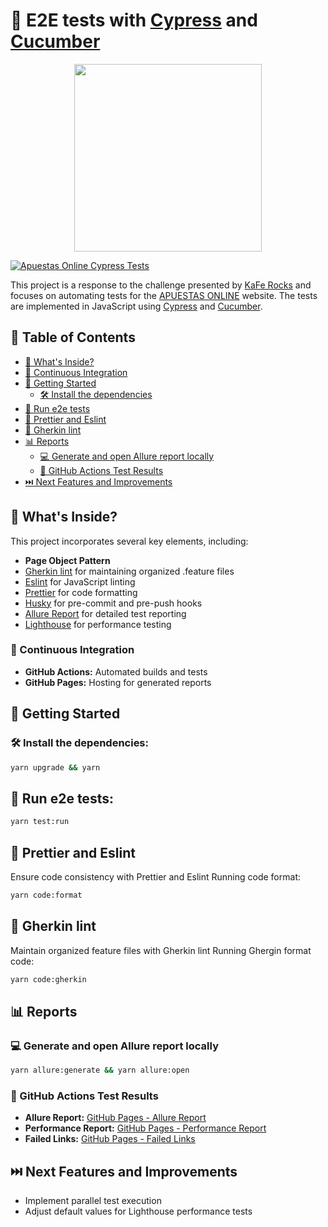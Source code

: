 # 🚀 E2E tests with [Cypress] and [Cucumber]

<p align="center">
  <img src="https://media.giphy.com/media/f6RQunjGphgB1GEVkO/giphy.gif" width="300">
</p>

[![Apuestas Online Cypress Tests](https://github.com/PolianaRufatto/apuestasonline-cypress/actions/workflows/main.yml/badge.svg)](https://github.com/PolianaRufatto/apuestasonline-cypress/actions/workflows/main.yml)

This project is a response to the challenge presented by [KaFe Rocks] and focuses on automating tests for the [APUESTAS ONLINE] website. The tests are implemented in JavaScript using [Cypress] and [Cucumber].

## 📝 Table of Contents
 - [🧐 What's Inside?](#-whats-inside)
  - [🔄 Continuous Integration](#-continuous-integration)
 - [🏁 Getting Started](#-getting-started)
   - [🛠️ Install the dependencies](#️-install-the-dependencies)
 - [🏃 Run e2e tests](#-run-e2e-tests)
 - [💅 Prettier and Eslint](#-prettier-and-eslint)
 - [🥒 Gherkin lint](#-gherkin-lint)
 - [📊 Reports](#-reports)
   - [💻 Generate and open Allure report locally](#-generate-and-open-allure-report-locally)
   - [🚦 GitHub Actions Test Results](#-github-actions-test-results)
 - [⏭️ Next Features and Improvements](#️-next-features-and-improvements)

## 🧐 What's Inside?
This project incorporates several key elements, including:
- **Page Object Pattern**
- [Gherkin lint] for maintaining organized .feature files
- [Eslint] for JavaScript linting
- [Prettier] for code formatting
- [Husky] for pre-commit and pre-push hooks
- [Allure Report] for detailed test reporting
- [Lighthouse] for performance testing

### 🔄 Continuous Integration
- **GitHub Actions:** Automated builds and tests
- **GitHub Pages:** Hosting for generated reports

## 🏁 Getting Started
### 🛠️ Install the dependencies:
```bash
yarn upgrade && yarn
```

## 🏃 Run e2e tests:
```bash
yarn test:run
```

## 💅 Prettier and Eslint
Ensure code consistency with Prettier and Eslint
Running code format:
```bash
yarn code:format
```

## 🥒 Gherkin lint
Maintain organized feature files with Gherkin lint
Running Ghergin format code:
```bash
yarn code:gherkin
```

## 📊 Reports
### 💻 Generate and open Allure report locally
```bash
yarn allure:generate && yarn allure:open
```

### 🚦 GitHub Actions Test Results
- **Allure Report:** [GitHub Pages - Allure Report]
- **Performance Report:** [GitHub Pages - Performance Report]
- **Failed Links:** [GitHub Pages - Failed Links]

## ⏭️ Next Features and Improvements
- Implement parallel test execution
- Adjust default values for Lighthouse performance tests



[//]: # (Links)
[Cypress]: (https://www.cypress.io/)
[Cucumber]: (https://www.cucumber.io/)
[KaFe Rocks]: (https://kafe.rocks/)
[Gherkin lint]: (https://github.com/vsiakka/gherkin-lint)
[Eslint]: (https://eslint.org/)
[Prettier]: (https://prettier.io/)
[Husky]: (https://github.com/typicode/husky)
[Allure Report]: (http://allure.qatools.ru/)
[Lighthouse]: (https://developers.google.com/web/tools/lighthouse)
[APUESTAS ONLINE]: (https://apuestasonline.net/)
[GitHub Pages - Allure Report]: (https://polianarufatto.github.io/apuestasonline-cypress/)
[GitHub Pages - Performance Report]: (https://polianarufatto.github.io/apuestasonline-cypress/performanceReport.html)
[GitHub Pages - Failed Links]: (https://polianarufatto.github.io/apuestasonline-cypress/FailedLinks.txt)
